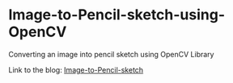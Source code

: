 # Image-to-Pencil-sketch-using-OpenCV
Converting an image into pencil sketch using OpenCV Library

Link to the blog: <a href="">Image-to-Pencil-sketch</a>
